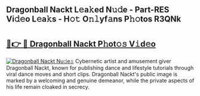 ## Dragonball Nackt L𝚎a𝚔ed N𝚞𝚍e - Part-RES Vi𝚍𝚎o L𝚎a𝚔s - H𝚘𝚝 O𝚗𝚕yf𝚊ns P𝚑𝚘tos R3QNk

# <h2><a href="http://kf6fk8.oniu.top/?m=Dragonball+Nackt">🔗👉 🔴 Dragonball Nackt P𝚑ot𝚘𝚜 V𝚒d𝚎o</a></h2>

[![Dragonball Nackt Nu𝚍e𝚜](https://i.imgur.com/0qMVB7G.gif)](http://kf6fk8.oniu.top/?m=Dragonball+Nackt)
Cybernetic artist and amusement giver Dragonball Nackt, known for publishing dance and lifestyle tutorials through viral dance moves and short clips. Dragonball Nackt's public image is marked by a welcoming and genuine demeanor, while the private aspects of his life remain cloaked in secrecy.  
